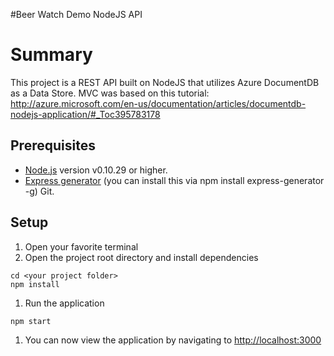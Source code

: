 #Beer Watch Demo NodeJS API

# Summary
This project is a REST API built on NodeJS that utilizes Azure DocumentDB as a Data Store.  MVC was based on this tutorial:
http://azure.microsoft.com/en-us/documentation/articles/documentdb-nodejs-application/#_Toc395783178

## Prerequisites
* [Node.js](http://nodejs.org/) version v0.10.29 or higher.
* [Express generator](http://www.expressjs.com/starter/generator.html) (you can install this via npm install express-generator -g)
Git.

## Setup

1. Open your favorite terminal
1. Open the project root directory and install dependencies
```
cd <your project folder>
npm install
```
1. Run the application
```
npm start
```
1. You can now view the application by navigating to [http://localhost:3000](http://localhost:3000)

